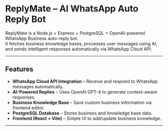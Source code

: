 # ReplyMate – AI WhatsApp Auto Reply Bot

ReplyMate is a Node.js + Express + PostgreSQL + OpenAI-powered WhatsApp Business auto-reply bot.  
It fetches business knowledge bases, processes user messages using AI, and sends intelligent responses automatically via WhatsApp Cloud API.

---

## Features
- **WhatsApp Cloud API Integration** – Receive and respond to WhatsApp messages automatically.
- **AI-Powered Replies** – Uses OpenAI GPT-4 to generate context-aware responses.
- **Business Knowledge Base** – Save custom business information via frontend editor.
- **PostgreSQL Database** – Stores business and knowledge base data.
- **Frontend (React + Vite)** – Simple UI to add/update business knowledge.

---
